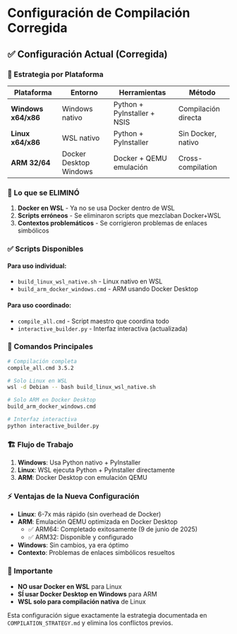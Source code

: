 # Configuración de Compilación Corregida

## ✅ Configuración Actual (Corregida)

### 🎯 Estrategia por Plataforma

| Plataforma | Entorno | Herramientas | Método |
|------------|---------|--------------|--------|
| **Windows x64/x86** | Windows nativo | Python + PyInstaller + NSIS | Compilación directa |
| **Linux x64/x86** | WSL nativo | Python + PyInstaller | Sin Docker, nativo |
| **ARM 32/64** | Docker Desktop Windows | Docker + QEMU emulación | Cross-compilation |

### 🚫 Lo que se ELIMINÓ

1. **Docker en WSL** - Ya no se usa Docker dentro de WSL
2. **Scripts erróneos** - Se eliminaron scripts que mezclaban Docker+WSL
3. **Contextos problemáticos** - Se corrigieron problemas de enlaces simbólicos

### ✅ Scripts Disponibles

#### Para uso individual:
- `build_linux_wsl_native.sh` - Linux nativo en WSL
- `build_arm_docker_windows.cmd` - ARM usando Docker Desktop

#### Para uso coordinado:
- `compile_all.cmd` - Script maestro que coordina todo
- `interactive_builder.py` - Interfaz interactiva (actualizada)

### 🔧 Comandos Principales

```bash
# Compilación completa
compile_all.cmd 3.5.2

# Solo Linux en WSL
wsl -d Debian -- bash build_linux_wsl_native.sh

# Solo ARM en Docker Desktop  
build_arm_docker_windows.cmd

# Interfaz interactiva
python interactive_builder.py
```

### 🏗️ Flujo de Trabajo

1. **Windows**: Usa Python nativo + PyInstaller
2. **Linux**: WSL ejecuta Python + PyInstaller directamente
3. **ARM**: Docker Desktop con emulación QEMU

### ⚡ Ventajas de la Nueva Configuración

- **Linux**: 6-7x más rápido (sin overhead de Docker)
- **ARM**: Emulación QEMU optimizada en Docker Desktop
  - ✅ ARM64: Completado exitosamente (9 de junio de 2025)
  - ✅ ARM32: Disponible y configurado
- **Windows**: Sin cambios, ya era óptimo
- **Contexto**: Problemas de enlaces simbólicos resueltos

### 🚨 Importante

- **NO usar Docker en WSL** para Linux
- **SÍ usar Docker Desktop en Windows** para ARM
- **WSL solo para compilación nativa** de Linux

Esta configuración sigue exactamente la estrategia documentada en `COMPILATION_STRATEGY.md` y elimina los conflictos previos.
